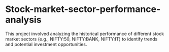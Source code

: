 # Stock-market-sector-performance-analysis
This project involved analyzing the historical performance of different stock market sectors (e.g., NIFTY:50, NIFTY:BANK, NIFTY:IT) to identify trends and potential investment opportunities.
